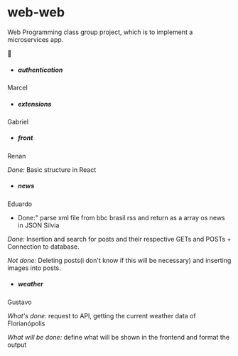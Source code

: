 ﻿# web-web
Web Programming class group project, which is to implement a microservices app.

🐸 

* ##### authentication
Marcel

* ##### extensions
Gabriel

* ##### front
Renan

*Done:* Basic structure in React

* ##### news
Eduardo

* Done:" parse xml file from bbc brasil rss and return as a array os news in JSON
Silvia

*Done:* Insertion and search for posts and their respective GETs and POSTs + Connection to database.

*Not done:* Deleting posts(i don't know if this will be necessary) and inserting images into posts.

* ##### weather
Gustavo

*What's done:* request to API, getting the current weather data of Florianópolis

*What will be done:* define what will be shown in the frontend and format the output
